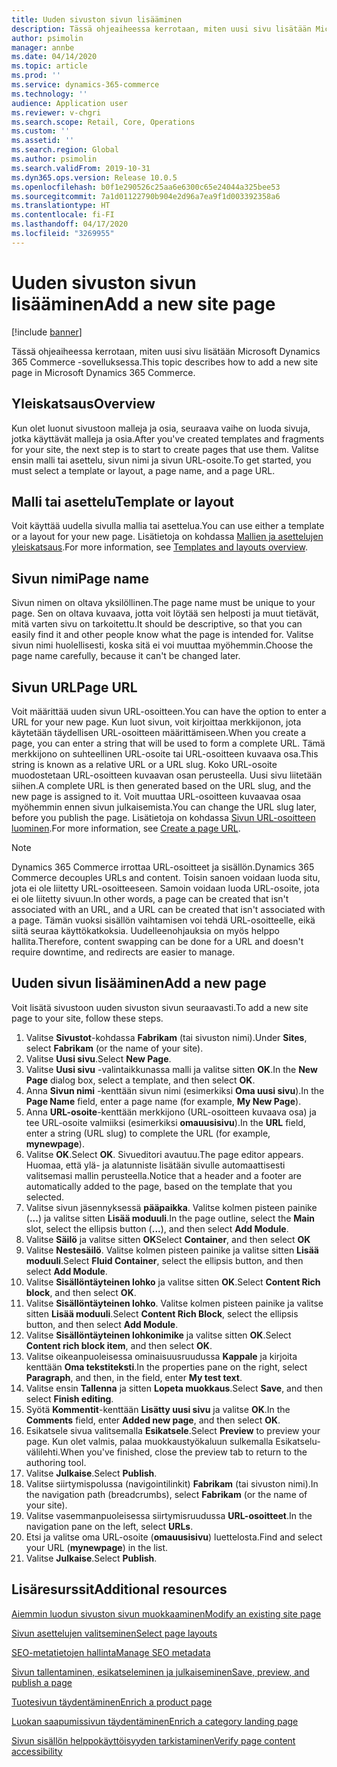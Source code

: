 ```yaml
---
title: Uuden sivuston sivun lisääminen
description: Tässä ohjeaiheessa kerrotaan, miten uusi sivu lisätään Microsoft Dynamics 365 Commerce -sovelluksessa.
author: psimolin
manager: annbe
ms.date: 04/14/2020
ms.topic: article
ms.prod: ''
ms.service: dynamics-365-commerce
ms.technology: ''
audience: Application user
ms.reviewer: v-chgri
ms.search.scope: Retail, Core, Operations
ms.custom: ''
ms.assetid: ''
ms.search.region: Global
ms.author: psimolin
ms.search.validFrom: 2019-10-31
ms.dyn365.ops.version: Release 10.0.5
ms.openlocfilehash: b0f1e290526c25aa6e6300c65e24044a325bee53
ms.sourcegitcommit: 7a1d01122790b904e2d96a7ea9f1d003392358a6
ms.translationtype: HT
ms.contentlocale: fi-FI
ms.lasthandoff: 04/17/2020
ms.locfileid: "3269955"
---
```

# <a name="add-a-new-site-page"></a><span data-ttu-id="e60de-103">Uuden sivuston sivun lisääminen</span><span class="sxs-lookup"><span data-stu-id="e60de-103">Add a new site page</span></span>


[!include [banner](includes/banner.md)]

<span data-ttu-id="e60de-104">Tässä ohjeaiheessa kerrotaan, miten uusi sivu lisätään Microsoft Dynamics 365 Commerce -sovelluksessa.</span><span class="sxs-lookup"><span data-stu-id="e60de-104">This topic describes how to add a new site page in Microsoft Dynamics 365 Commerce.</span></span>

## <a name="overview"></a><span data-ttu-id="e60de-105">Yleiskatsaus</span><span class="sxs-lookup"><span data-stu-id="e60de-105">Overview</span></span>

<span data-ttu-id="e60de-106">Kun olet luonut sivustoon malleja ja osia, seuraava vaihe on luoda sivuja, jotka käyttävät malleja ja osia.</span><span class="sxs-lookup"><span data-stu-id="e60de-106">After you've created templates and fragments for your site, the next step is to start to create pages that use them.</span></span> <span data-ttu-id="e60de-107">Valitse ensin malli tai asettelu, sivun nimi ja sivun URL-osoite.</span><span class="sxs-lookup"><span data-stu-id="e60de-107">To get started, you must select a template or layout, a page name, and a page URL.</span></span>

## <a name="template-or-layout"></a><span data-ttu-id="e60de-108">Malli tai asettelu</span><span class="sxs-lookup"><span data-stu-id="e60de-108">Template or layout</span></span>

<span data-ttu-id="e60de-109">Voit käyttää uudella sivulla mallia tai asettelua.</span><span class="sxs-lookup"><span data-stu-id="e60de-109">You can use either a template or a layout for your new page.</span></span> <span data-ttu-id="e60de-110">Lisätietoja on kohdassa [Mallien ja asettelujen yleiskatsaus](templates-layouts-overview.md).</span><span class="sxs-lookup"><span data-stu-id="e60de-110">For more information, see [Templates and layouts overview](templates-layouts-overview.md).</span></span>

## <a name="page-name"></a><span data-ttu-id="e60de-111">Sivun nimi</span><span class="sxs-lookup"><span data-stu-id="e60de-111">Page name</span></span>

<span data-ttu-id="e60de-112">Sivun nimen on oltava yksilöllinen.</span><span class="sxs-lookup"><span data-stu-id="e60de-112">The page name must be unique to your page.</span></span> <span data-ttu-id="e60de-113">Sen on oltava kuvaava, jotta voit löytää sen helposti ja muut tietävät, mitä varten sivu on tarkoitettu.</span><span class="sxs-lookup"><span data-stu-id="e60de-113">It should be descriptive, so that you can easily find it and other people know what the page is intended for.</span></span> <span data-ttu-id="e60de-114">Valitse sivun nimi huolellisesti, koska sitä ei voi muuttaa myöhemmin.</span><span class="sxs-lookup"><span data-stu-id="e60de-114">Choose the page name carefully, because it can't be changed later.</span></span>

## <a name="page-url"></a><span data-ttu-id="e60de-115">Sivun URL</span><span class="sxs-lookup"><span data-stu-id="e60de-115">Page URL</span></span>

<span data-ttu-id="e60de-116">Voit määrittää uuden sivun URL-osoitteen.</span><span class="sxs-lookup"><span data-stu-id="e60de-116">You can have the option to enter a URL for your new page.</span></span> <span data-ttu-id="e60de-117">Kun luot sivun, voit kirjoittaa merkkijonon, jota käytetään täydellisen URL-osoitteen määrittämiseen.</span><span class="sxs-lookup"><span data-stu-id="e60de-117">When you create a page, you can enter a string that will be used to form a complete URL.</span></span> <span data-ttu-id="e60de-118">Tämä merkkijono on suhteellinen URL-osoite tai URL-osoitteen kuvaava osa.</span><span class="sxs-lookup"><span data-stu-id="e60de-118">This string is known as a relative URL or a URL slug.</span></span> <span data-ttu-id="e60de-119">Koko URL-osoite muodostetaan URL-osoitteen kuvaavan osan perusteella. Uusi sivu liitetään siihen.</span><span class="sxs-lookup"><span data-stu-id="e60de-119">A complete URL is then generated based on the URL slug, and the new page is assigned to it.</span></span> <span data-ttu-id="e60de-120">Voit muuttaa URL-osoitteen kuvaavaa osaa myöhemmin ennen sivun julkaisemista.</span><span class="sxs-lookup"><span data-stu-id="e60de-120">You can change the URL slug later, before you publish the page.</span></span> <span data-ttu-id="e60de-121">Lisätietoja on kohdassa [Sivun URL-osoitteen luominen](create-page-URL.md).</span><span class="sxs-lookup"><span data-stu-id="e60de-121">For more information, see [Create a page URL](create-page-URL.md).</span></span>

> [!NOTE]
> <span data-ttu-id="e60de-122">Dynamics 365 Commerce irrottaa URL-osoitteet ja sisällön.</span><span class="sxs-lookup"><span data-stu-id="e60de-122">Dynamics 365 Commerce decouples URLs and content.</span></span> <span data-ttu-id="e60de-123">Toisin sanoen voidaan luoda situ, jota ei ole liitetty URL-osoitteeseen. Samoin voidaan luoda URL-osoite, jota ei ole liitetty sivuun.</span><span class="sxs-lookup"><span data-stu-id="e60de-123">In other words, a page can be created that isn't associated with an URL, and a URL can be created that isn't associated with a page.</span></span> <span data-ttu-id="e60de-124">Tämän vuoksi sisällön vaihtamisen voi tehdä URL-osoitteelle, eikä siitä seuraa käyttökatkoksia. Uudelleenohjauksia on myös helppo hallita.</span><span class="sxs-lookup"><span data-stu-id="e60de-124">Therefore, content swapping can be done for a URL and doesn't require downtime, and redirects are easier to manage.</span></span>

## <a name="add-a-new-page"></a><span data-ttu-id="e60de-125">Uuden sivun lisääminen</span><span class="sxs-lookup"><span data-stu-id="e60de-125">Add a new page</span></span>

<span data-ttu-id="e60de-126">Voit lisätä sivustoon uuden sivuston sivun seuraavasti.</span><span class="sxs-lookup"><span data-stu-id="e60de-126">To add a new site page to your site, follow these steps.</span></span>

1. <span data-ttu-id="e60de-127">Valitse **Sivustot**-kohdassa **Fabrikam** (tai sivuston nimi).</span><span class="sxs-lookup"><span data-stu-id="e60de-127">Under **Sites**, select **Fabrikam** (or the name of your site).</span></span>
1. <span data-ttu-id="e60de-128">Valitse **Uusi sivu**.</span><span class="sxs-lookup"><span data-stu-id="e60de-128">Select **New Page**.</span></span>
1. <span data-ttu-id="e60de-129">Valitse **Uusi sivu** -valintaikkunassa malli ja valitse sitten **OK**.</span><span class="sxs-lookup"><span data-stu-id="e60de-129">In the **New Page** dialog box, select a template, and then select **OK**.</span></span>
1. <span data-ttu-id="e60de-130">Anna **Sivun nimi** -kenttään sivun nimi (esimerkiksi **Oma uusi sivu**).</span><span class="sxs-lookup"><span data-stu-id="e60de-130">In the **Page Name** field, enter a page name (for example, **My New Page**).</span></span>
1. <span data-ttu-id="e60de-131">Anna **URL-osoite**-kenttään merkkijono (URL-osoitteen kuvaava osa) ja tee URL-osoite valmiiksi (esimerkiksi **omauusisivu**).</span><span class="sxs-lookup"><span data-stu-id="e60de-131">In the **URL** field, enter a string (URL slug) to complete the URL (for example, **mynewpage**).</span></span>
1. <span data-ttu-id="e60de-132">Valitse **OK**.</span><span class="sxs-lookup"><span data-stu-id="e60de-132">Select **OK**.</span></span> <span data-ttu-id="e60de-133">Sivueditori avautuu.</span><span class="sxs-lookup"><span data-stu-id="e60de-133">The page editor appears.</span></span> <span data-ttu-id="e60de-134">Huomaa, että ylä- ja alatunniste lisätään sivulle automaattisesti valitsemasi mallin perusteella.</span><span class="sxs-lookup"><span data-stu-id="e60de-134">Notice that a header and a footer are automatically added to the page, based on the template that you selected.</span></span>
1. <span data-ttu-id="e60de-135">Valitse sivun jäsennyksessä **pääpaikka**. Valitse kolmen pisteen painike (**...**) ja valitse sitten **Lisää moduuli**.</span><span class="sxs-lookup"><span data-stu-id="e60de-135">In the page outline, select the **Main** slot, select the ellipsis button (**...**), and then select **Add Module**.</span></span>
1. <span data-ttu-id="e60de-136">Valitse **Säilö** ja valitse sitten **OK**</span><span class="sxs-lookup"><span data-stu-id="e60de-136">Select **Container**, and then select **OK**</span></span>
1. <span data-ttu-id="e60de-137">Valitse **Nestesäilö**. Valitse kolmen pisteen painike ja valitse sitten **Lisää moduuli**.</span><span class="sxs-lookup"><span data-stu-id="e60de-137">Select **Fluid Container**, select the ellipsis button, and then select **Add Module**.</span></span>
1. <span data-ttu-id="e60de-138">Valitse **Sisällöntäyteinen lohko** ja valitse sitten **OK**.</span><span class="sxs-lookup"><span data-stu-id="e60de-138">Select **Content Rich block**, and then select **OK**.</span></span>
1. <span data-ttu-id="e60de-139">Valitse **Sisällöntäyteinen lohko**. Valitse kolmen pisteen painike ja valitse sitten **Lisää moduuli**.</span><span class="sxs-lookup"><span data-stu-id="e60de-139">Select **Content Rich Block**, select the ellipsis button, and then select **Add Module**.</span></span>
1. <span data-ttu-id="e60de-140">Valitse **Sisällöntäyteinen lohkonimike** ja valitse sitten **OK**.</span><span class="sxs-lookup"><span data-stu-id="e60de-140">Select **Content rich block item**, and then select **OK**.</span></span>
1. <span data-ttu-id="e60de-141">Valitse oikeanpuoleisessa ominaisuusruudussa **Kappale** ja kirjoita kenttään **Oma tekstiteksti**.</span><span class="sxs-lookup"><span data-stu-id="e60de-141">In the properties pane on the right, select **Paragraph**, and then, in the field, enter **My test text**.</span></span>
1. <span data-ttu-id="e60de-142">Valitse ensin **Tallenna** ja sitten **Lopeta muokkaus**.</span><span class="sxs-lookup"><span data-stu-id="e60de-142">Select **Save**, and then select **Finish editing**.</span></span>
1. <span data-ttu-id="e60de-143">Syötä **Kommentit**-kenttään **Lisätty uusi sivu** ja valitse **OK**.</span><span class="sxs-lookup"><span data-stu-id="e60de-143">In the **Comments** field, enter **Added new page**, and then select **OK**.</span></span>
1. <span data-ttu-id="e60de-144">Esikatsele sivua valitsemalla **Esikatsele**.</span><span class="sxs-lookup"><span data-stu-id="e60de-144">Select **Preview** to preview your page.</span></span> <span data-ttu-id="e60de-145">Kun olet valmis, palaa muokkaustyökaluun sulkemalla Esikatselu-välilehti.</span><span class="sxs-lookup"><span data-stu-id="e60de-145">When you've finished, close the preview tab to return to the authoring tool.</span></span>
1. <span data-ttu-id="e60de-146">Valitse **Julkaise**.</span><span class="sxs-lookup"><span data-stu-id="e60de-146">Select **Publish**.</span></span>
1. <span data-ttu-id="e60de-147">Valitse siirtymispolussa (navigointilinkit) **Fabrikam** (tai sivuston nimi).</span><span class="sxs-lookup"><span data-stu-id="e60de-147">In the navigation path (breadcrumbs), select **Fabrikam** (or the name of your site).</span></span>
1. <span data-ttu-id="e60de-148">Valitse vasemmanpuoleisessa siirtymisruudussa **URL-osoitteet**.</span><span class="sxs-lookup"><span data-stu-id="e60de-148">In the navigation pane on the left, select **URLs**.</span></span>
1. <span data-ttu-id="e60de-149">Etsi ja valitse oma URL-osoite (**omauusisivu**) luettelosta.</span><span class="sxs-lookup"><span data-stu-id="e60de-149">Find and select your URL (**mynewpage**) in the list.</span></span>
1. <span data-ttu-id="e60de-150">Valitse **Julkaise**.</span><span class="sxs-lookup"><span data-stu-id="e60de-150">Select **Publish**.</span></span>

## <a name="additional-resources"></a><span data-ttu-id="e60de-151">Lisäresurssit</span><span class="sxs-lookup"><span data-stu-id="e60de-151">Additional resources</span></span>

[<span data-ttu-id="e60de-152">Aiemmin luodun sivuston sivun muokkaaminen</span><span class="sxs-lookup"><span data-stu-id="e60de-152">Modify an existing site page</span></span>](modify-existing-page.md)

[<span data-ttu-id="e60de-153">Sivun asettelujen valitseminen</span><span class="sxs-lookup"><span data-stu-id="e60de-153">Select page layouts</span></span>](select-page-layouts.md)

[<span data-ttu-id="e60de-154">SEO-metatietojen hallinta</span><span class="sxs-lookup"><span data-stu-id="e60de-154">Manage SEO metadata</span></span>](manage-seo-metadata.md)

[<span data-ttu-id="e60de-155">Sivun tallentaminen, esikatseleminen ja julkaiseminen</span><span class="sxs-lookup"><span data-stu-id="e60de-155">Save, preview, and publish a page</span></span>](save-preview-publish-page.md)

[<span data-ttu-id="e60de-156">Tuotesivun täydentäminen</span><span class="sxs-lookup"><span data-stu-id="e60de-156">Enrich a product page</span></span>](enrich-product-page.md)

[<span data-ttu-id="e60de-157">Luokan saapumissivun täydentäminen</span><span class="sxs-lookup"><span data-stu-id="e60de-157">Enrich a category landing page</span></span>](enrich-category-page.md)

[<span data-ttu-id="e60de-158">Sivun sisällön helppokäyttöisyyden tarkistaminen</span><span class="sxs-lookup"><span data-stu-id="e60de-158">Verify page content accessibility</span></span>](verify-accessibility.md)
